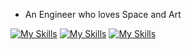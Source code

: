 - An Engineer who loves Space and Art 

[![My Skills](https://skillicons.dev/icons?i=javascript,react,reactnative&theme=dark)](https://skillicons.dev)
[![My Skills](https://skillicons.dev/icons?i=nodejs,express&theme=dark)](https://skillicons.dev)
[![My Skills](https://skillicons.dev/icons?i=mongodb,&theme=dark)](https://skillicons.dev)

